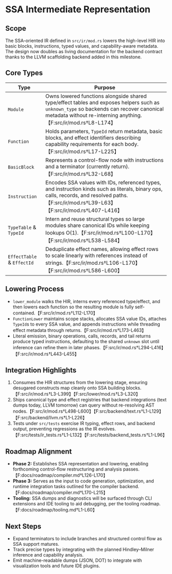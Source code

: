 # SSA Intermediate Representation

## Scope

The SSA-oriented IR defined in `src/ir/mod.rs` lowers the high-level HIR into
basic blocks, instructions, typed values, and capability-aware metadata. The
design now doubles as living documentation for the backend contract thanks to
the LLVM scaffolding backend added in this milestone.

## Core Types

| Type | Purpose |
| --- | --- |
| `Module` | Owns lowered functions alongside shared type/effect tables and exposes helpers such as `unknown_type` so backends can recover canonical metadata without re-interning anything.【F:src/ir/mod.rs†L8-L174】 |
| `Function` | Holds parameters, `TypeId` return metadata, basic blocks, and effect identifiers describing capability requirements for each body.【F:src/ir/mod.rs†L17-L225】 |
| `BasicBlock` | Represents a control-flow node with instructions and a terminator (currently return).【F:src/ir/mod.rs†L32-L68】 |
| `Instruction` | Encodes SSA values with IDs, referenced types, and instruction kinds such as literals, binary ops, calls, records, and resolved paths.【F:src/ir/mod.rs†L39-L63】【F:src/ir/mod.rs†L407-L416】 |
| `TypeTable` & `TypeId` | Intern and reuse structural types so large modules share canonical IDs while keeping lookups O(1).【F:src/ir/mod.rs†L100-L170】【F:src/ir/mod.rs†L538-L584】 |
| `EffectTable` & `EffectId` | Deduplicate effect names, allowing effect rows to scale linearly with references instead of strings.【F:src/ir/mod.rs†L106-L170】【F:src/ir/mod.rs†L586-L600】 |

## Lowering Process

- `lower_module` walks the HIR, interns every referenced type/effect, and then
  lowers each function so the resulting module is fully self-contained.【F:src/ir/mod.rs†L112-L170】
- `FunctionLower` maintains scope stacks, allocates SSA value IDs, attaches
  `TypeId`s to every SSA value, and appends instructions while threading effect
  metadata through returns.【F:src/ir/mod.rs†L173-L463】
- Literal emission, binary operations, calls, records, and tail returns produce
  typed instructions, defaulting to the shared `unknown` slot until inference can
  refine them in later phases.【F:src/ir/mod.rs†L294-L416】【F:src/ir/mod.rs†L443-L455】

## Integration Highlights

1. Consumes the HIR structures from the lowering stage, ensuring desugared
   constructs map cleanly onto SSA building blocks.【F:src/ir/mod.rs†L3-L399】【F:src/lower/mod.rs†L3-L320】
2. Ships canonical type and effect registries that backend integrations (text
   dumps today, LLVM tomorrow) can query without re-resolving AST nodes.【F:src/ir/mod.rs†L498-L600】【F:src/backend/text.rs†L1-L129】【F:src/backend/llvm.rs†L1-L226】
3. Tests under `src/tests` exercise IR typing, effect rows, and backend output,
   preventing regressions as the IR evolves.【F:src/tests/ir_tests.rs†L1-L132】【F:src/tests/backend_tests.rs†L1-L96】

## Roadmap Alignment

- **Phase 2:** Establishes SSA representation and lowering, enabling forthcoming
  control-flow restructuring and analysis passes.【F:docs/roadmap/compiler.md†L126-L170】
- **Phase 3:** Serves as the input to code generation, optimization, and runtime
  integration tasks outlined for the compiler backend.【F:docs/roadmap/compiler.md†L170-L215】
- **Tooling:** SSA dumps and diagnostics will be surfaced through CLI extensions
  and IDE tooling to aid debugging, per the tooling roadmap.【F:docs/roadmap/tooling.md†L1-L60】

## Next Steps

- Expand terminators to include branches and structured control flow as SSA
  support matures.
- Track precise types by integrating with the planned Hindley–Milner inference
  and capability analysis.
- Emit machine-readable dumps (JSON, DOT) to integrate with visualization tools
  and future IDE plugins.
